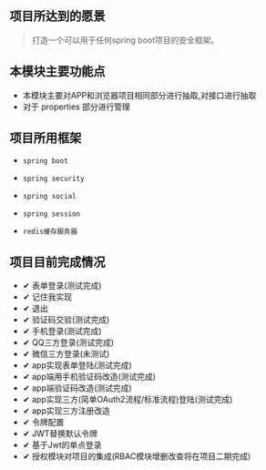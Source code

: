 ## 项目所达到的愿景
> 打造一个可以用于任何spring boot项目的安全框架。

## 本模块主要功能点
- 本模块主要对APP和浏览器项目相同部分进行抽取,对接口进行抽取
- 对于 properties 部分进行管理
## 项目所用框架
-     spring boot
-     spring security
-     spring social
-     spring session
-     redis缓存服务器

## 项目目前完成情况

- ✔ 表单登录(测试完成)
- ✔ 记住我实现
- ✔ 退出
- ✔ 验证码交验(测试完成)
- ✔ 手机登录(测试完成)
- ✔ QQ三方登录(测试完成)
- ✔ 微信三方登录(未测试)
- ✔ app实现表单登陆(测试完成)
- ✔ app端用手机验证码改造(测试完成)
- ✔ app端验证码改造(测试完成)
- ✔ app实现三方(简单OAuth2流程/标准流程)登陆(测试完成)
- ✔ app实现三方注册改造
- ✔ 令牌配置
- ✔ JWT替换默认令牌
- ✔ 基于Jwt的单点登录
- ✔ 授权模块对项目的集成(RBAC模块增删改查将在项目二期完成)